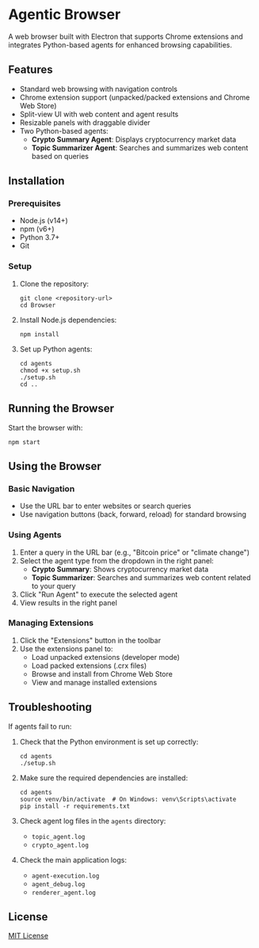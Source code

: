# Agentic Browser

A web browser built with Electron that supports Chrome extensions and integrates Python-based agents for enhanced browsing capabilities.

## Features

- Standard web browsing with navigation controls
- Chrome extension support (unpacked/packed extensions and Chrome Web Store)
- Split-view UI with web content and agent results
- Resizable panels with draggable divider
- Two Python-based agents:
  - **Crypto Summary Agent**: Displays cryptocurrency market data
  - **Topic Summarizer Agent**: Searches and summarizes web content based on queries

## Installation

### Prerequisites

- Node.js (v14+)
- npm (v6+)
- Python 3.7+
- Git

### Setup

1. Clone the repository:
   ```
   git clone <repository-url>
   cd Browser
   ```

2. Install Node.js dependencies:
   ```
   npm install
   ```

3. Set up Python agents:
   ```
   cd agents
   chmod +x setup.sh
   ./setup.sh
   cd ..
   ```

## Running the Browser

Start the browser with:

```
npm start
```

## Using the Browser

### Basic Navigation

- Use the URL bar to enter websites or search queries
- Use navigation buttons (back, forward, reload) for standard browsing

### Using Agents

1. Enter a query in the URL bar (e.g., "Bitcoin price" or "climate change")
2. Select the agent type from the dropdown in the right panel:
   - **Crypto Summary**: Shows cryptocurrency market data
   - **Topic Summarizer**: Searches and summarizes web content related to your query
3. Click "Run Agent" to execute the selected agent
4. View results in the right panel

### Managing Extensions

1. Click the "Extensions" button in the toolbar
2. Use the extensions panel to:
   - Load unpacked extensions (developer mode)
   - Load packed extensions (.crx files)
   - Browse and install from Chrome Web Store
   - View and manage installed extensions

## Troubleshooting

If agents fail to run:

1. Check that the Python environment is set up correctly:
   ```
   cd agents
   ./setup.sh
   ```

2. Make sure the required dependencies are installed:
   ```
   cd agents
   source venv/bin/activate  # On Windows: venv\Scripts\activate
   pip install -r requirements.txt
   ```

3. Check agent log files in the `agents` directory:
   - `topic_agent.log`
   - `crypto_agent.log`

4. Check the main application logs:
   - `agent-execution.log`
   - `agent_debug.log`
   - `renderer_agent.log`

## License

[MIT License](LICENSE) 